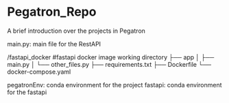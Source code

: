 # Pegatron_Repo

A brief introduction over the projects in Pegatron

main.py: main file for the RestAPI

/fastapi_docker #fastapi docker image working directory
├── app
│   ├── main.py
│   └── other_files.py
├── requirements.txt
├── Dockerfile
└── docker-compose.yaml


pegatronEnv: conda environment for the project
fastapi: conda environment for the fastapi